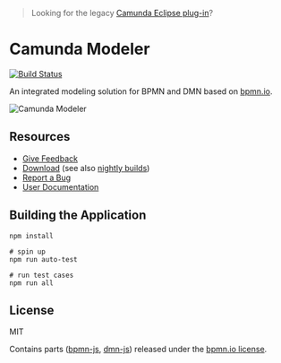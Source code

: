 > Looking for the legacy [Camunda Eclipse plug-in](https://github.com/camunda/camunda-eclipse-plugin)?


# Camunda Modeler

[![Build Status](https://travis-ci.org/camunda/camunda-modeler.svg?branch=master)](https://travis-ci.org/camunda/camunda-modeler)

An integrated modeling solution for BPMN and DMN based on [bpmn.io](http://bpmn.io).

![Camunda Modeler](https://raw.githubusercontent.com/camunda/camunda-modeler/master/docs/screenshot.png)


## Resources

* [Give Feedback](https://forum.camunda.org/c/modeler)
* [Download](http://camunda.org/release/camunda-modeler) (see also [nightly builds](http://camunda.org/release/camunda-modeler/nightly))
* [Report a Bug](https://github.com/camunda/camunda-modeler/issues)
* [User Documentation](https://docs.camunda.org/manual/latest/modeler/camunda-modeler/)


## Building the Application

```
npm install

# spin up
npm run auto-test

# run test cases
npm run all
```


## License

MIT

Contains parts ([bpmn-js](https://github.com/bpmn-io/bpmn-js), [dmn-js](https://github.com/bpmn-io/dmn-js)) released under the [bpmn.io license](http://bpmn.io/license).
